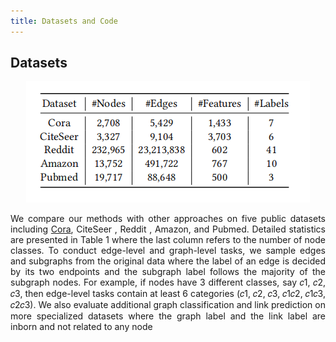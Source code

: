 ```yaml
---
title: Datasets and Code
---
```


## Datasets
<div align="center">
<img src="/assets/Dataset.png" />

</div>
<p style="text-align:justify">We compare our methods with other approaches
on five public datasets including <a href="https://linqs.org/datasets/#cora">Cora</a>, CiteSeer , Reddit ,
Amazon, and Pubmed. Detailed statistics are presented
in Table 1 where the last column refers to the number of node
classes. To conduct edge-level and graph-level tasks, we sample
edges and subgraphs from the original data where the label of an
edge is decided by its two endpoints and the subgraph label follows
the majority of the subgraph nodes. For example, if nodes have 3
different classes, say 𝑐1, 𝑐2, 𝑐3, then edge-level tasks contain at least
6 categories (𝑐1, 𝑐2, 𝑐3, 𝑐1𝑐2, 𝑐1𝑐3, 𝑐2𝑐3). We also evaluate additional
graph classification and link prediction on more specialized datasets
where the graph label and the link label are inborn and not related
to any node </p>
